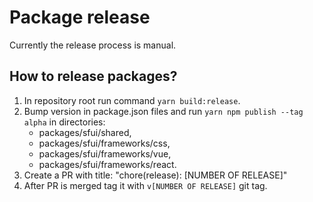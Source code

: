 # Package release

Currently the release process is manual.

## How to release packages?

1. In repository root run command `yarn build:release`.
2. Bump version in package.json files and run `yarn npm publish --tag alpha` in directories:
    - packages/sfui/shared,
    - packages/sfui/frameworks/css,
    - packages/sfui/frameworks/vue,
    - packages/sfui/frameworks/react.
3. Create a PR with title: "chore(release): [NUMBER OF RELEASE]"
4. After PR is merged tag it with `v[NUMBER OF RELEASE]` git tag.
